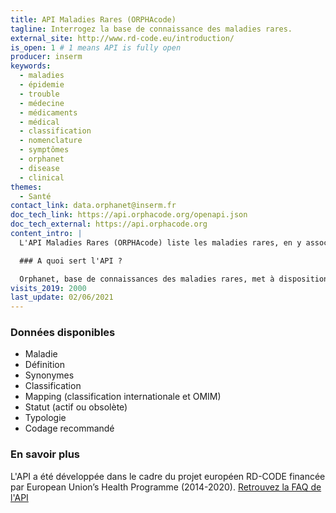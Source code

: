 ```yaml
---
title: API Maladies Rares (ORPHAcode)
tagline: Interrogez la base de connaissance des maladies rares.
external_site: http://www.rd-code.eu/introduction/
is_open: 1 # 1 means API is fully open
producer: inserm
keywords:
  - maladies
  - épidemie
  - trouble
  - médecine
  - médicaments
  - médical
  - classification
  - nomenclature
  - symptômes
  - orphanet
  - disease
  - clinical
themes:
  - Santé
contact_link: data.orphanet@inserm.fr
doc_tech_link: https://api.orphacode.org/openapi.json
doc_tech_external: https://api.orphacode.org
content_intro: |
  L'API Maladies Rares (ORPHAcode) liste les maladies rares, en y associant une définition, des synonymes et une classification.

  ### A quoi sert l'API ?

  Orphanet, base de connaissances des maladies rares, met à disposition un "pack nomenclature" annuel afin de permettre d'implémenter les ORPHAcodes dans les systèmes d'informations et les applications dédiées aux maladies rares.
visits_2019: 2000
last_update: 02/06/2021
---
```


### Données disponibles

- Maladie
- Définition
- Synonymes
- Classification
- Mapping (classification internationale et OMIM)
- Statut (actif ou obsolète)
- Typologie
- Codage recommandé

### En savoir plus

L'API a été développée dans le cadre du projet européen RD-CODE financée par European Union’s Health Programme (2014-2020).
[Retrouvez la FAQ de l'API](http://www.rd-code.eu/faq)
